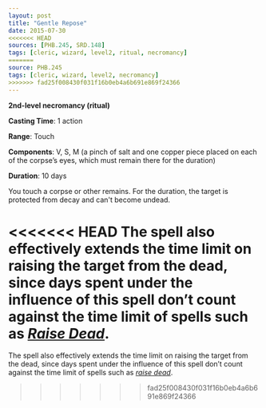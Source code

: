 ```yaml
---
layout: post
title: "Gentle Repose"
date: 2015-07-30
<<<<<<< HEAD
sources: [PHB.245, SRD.148]
tags: [cleric, wizard, level2, ritual, necromancy]
=======
source: PHB.245
tags: [cleric, wizard, level2, necromancy]
>>>>>>> fad25f008430f031f16b0eb4a6b691e869f24366
---
```


**2nd-level necromancy (ritual)**

**Casting Time**: 1 action

**Range**: Touch

**Components**: V, S, M (a pinch of salt and one copper piece placed on each of the corpse’s eyes, which must remain there for the duration)

**Duration**: 10 days

You touch a corpse or other remains. For the duration, the target is protected from decay and can't become undead.

<<<<<<< HEAD
The spell also effectively extends the time limit on raising the target from the dead, since days spent under the influence of this spell don’t count against the time limit of spells such as *[Raise Dead](raise-dead)*.
=======
The spell also effectively extends the time limit on raising the target from the dead, since days spent under the influence of this spell don’t count against the time limit of spells such as *[raise dead](raise-dead "raise dead (lvl 5)")*.
>>>>>>> fad25f008430f031f16b0eb4a6b691e869f24366
